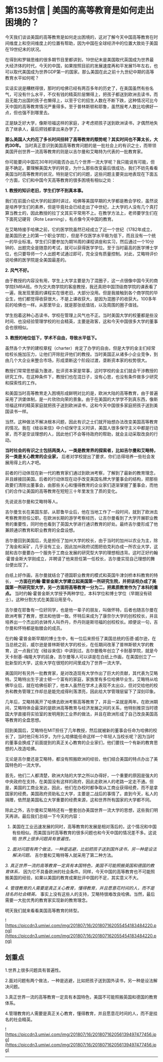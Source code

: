 # 第135封信 | 美国的高等教育是如何走出困境的？

今天我们谈谈美国的高等教育是如何走出困境的，这对了解今天中国高等教育在时间维度上和空间维度上的位置有帮助，因为中国在全球经济中的位置大致处于美国在19世纪末的状况。

在得到和罗辑思维的很多期节目里都讲到，19世纪末是美国取代英国成为世界最大经济体的时代，今天的中国，如果按照目前的发展速度再和平发展15年左右，也可以取代美国成为世界GDP第一的国家。那么美国在此之前十九世纪中期的高等教育水平如何呢？

实话实说是糟糕得很，那时的哈佛已经有两百多年的历史了，在美国虽然有些名气，可没有什么水平，不仅有钱的精英阶层懒得上，把孩子都送到欧洲去读书，而且无能力出国的孩子也懒得上，以至于它的招生人数在不断下跌，这种情况可比今天中国的高等教育情况严重得多。至于普林斯顿和耶鲁，虽然报考人数比哈佛好一点，但也强不到哪里去。

正是缺乏好大学，像斯坦福这样的家庭，才考虑把孩子送到欧洲读书，才偶然地失去了继承人，最后把钱都拿出来办学了。

 **那么美国人大约花了多长时间扭转了高等教育的颓势呢？其实时间也不算太长，大约30年。** 当时真正意识到美国高等教育问题的是一批社会上的有识之士，而带领美国开创世界一流高等教育的则是以吉尔曼和艾略特为代表的一批教育家。

你可能要问中国花30年时间能否办出几个世界一流大学呢？我只能说有可能，但是不确定。要理解美国大学的转变，为什么那些改变最后很成功，我们不妨先看看美国当时高等教育的状况，特别是它们的问题，这些问题主要突出地表现在下面五个方面，它们和中国今天高等教育的很多困境有相似之处：

 **1. 教授的知识老旧，学生们学不到真本事。**

我们在前面介绍大学的起源时讲过，哈佛等美国早期的大学都是教会学校，虽然说是培养学生们的素养，但是毕竟社会已经走出了中世纪，上大学的人没有几个真打算当教士的，因此教授的拉丁文其实平常用不上。在教学方法上，老师要学生们在下面死记硬背（Rote Learning），有点像今天中国的教育。

在艾略特接手哈佛之前，它的医学院虽然已经成立了近一个世纪（1782年成立，是美国历史上的第一个职业学院），但是不仅医学水平极为低下，而且没有一个统一的毕业标准。学生们只要参加为期16周的课程讲座和实习，然后通过一个10分钟的、出题完全是随意的考试，就可以获得医学学位。至于当时最高的医学博士学位，也只要导师一个人出题考试通过即可，完全没有质量控制。对此，艾略特评价说哈佛的医学院是全美国最差的。

 **2. 风气不好。**

由于教授的内容没有用，学生上大学主要是为了混圈子，这一点很像中国今天的商学院EMBA班。作为交大商学院的客座教授，我还真把中国顶级商学院的课表看了一遍，我发现里面的课程实在很老旧，大部分没用。但是我接触到各个商学院的毕业生，他们都觉得收获很大，不是上课收获大，是因为混圈子的收获大。100多年前的哈佛也一样。从那里毕业，就是那张纸值钱，以及周围的圈子值钱。

学生抱着这种心态读书，学校在管理上风气也不正。当时美国大学的校董都是些没时间、也没经验管理学校的社会精英，主要是政客，这和今天中国很多大学的董事会也很相似。

 **3. 教授的地位低下，学术不自由，导致水平低下。**

虽然各个大学的建校章程（charter）肯定了办学的自由，但是大学的金主们经常给校长施加压力，让他们开除批评他们的教授。当时美国正从诸多小企业竞争，到由几个大企业来整合市场，形成垄断这个阶段过渡，垄断资本家的权势很大。

教授们常常思想最为激进，批评资本家是常事，这时学校的金主们就会干涉教授的研究工作。在这种条件下，教授们也在混日子，没有心思，也没有条件做多少研究和探索性的工作。

和美国当时高等教育走入困境形成鲜明对比的是，欧洲大陆的高等教育，由于普遍采用了洪堡体制，是一片欣欣向荣的景象。由于在美国的大学学不到真东西，像斯坦福这样的精英家庭就把孩子送到欧洲读书，这和今天中国很多家庭把孩子送到美国读书一样。

当然，这种做法不解决根本问题，因此有识之士们就开始想办法改变美国高等教育的情况。我在《硅谷来信》中介绍保守主义时讲，美国人很多保守主义中都是行动家，而不是空谈理想的人，因此他们不会等待政府的帮助，就会主动采取改良的行动。

 **当时社会的有识之士包括两类人，一类是教育界的探索者，比如吉尔曼和艾略特，另一类是关心教育的企业家，** 后者对学校提出了要求，你们总得培养一些社会发展用得上的人才吧。

前者的行动体现在新一代的教育家们通过到欧洲考察，了解到了最新的教育理念，并且嫁接回美国。后者的行动体现在动手改变美国名牌大学董事会的结构，把那些政要们清除出董事会，由那些关心和懂得教育的企业家们逐渐掌握了董事会，而他们的合作让美国的高等教育在短短三十年里发生了质的变化。

先说说吉尔曼和艾略特等人。

吉尔曼生长在美国东部，从耶鲁毕业后，他在当地工作了一段时间，就到了欧洲去考察教育担任公职。在欧洲长期的游学考察经历，让吉尔曼看到了大学开展职业教育的重要性，同时他也看到了英国大学进行通识教育的好处。最终吉尔曼形成了他兼顾通识教育和职业教育的全盘设想。

吉尔曼回到美国后，先是担任了加州大学的校长，由于当时的加州以农业为主，除了淘金和采矿，几乎没有工业，因此加州政府试图把伯克利办成一所农业大学，这就和吉尔曼要办一个服务于工商业发展的研究型大学的理想相违背。这时正好约翰·霍普金斯大学刚成立，并聘请了他来担任第一任校长，吉尔曼实现自己理想的舞台便出现了。

白纸上好作画，吉尔曼就结合了德国职业教育的模式和英国牛津剑桥本科教育的特长， **一方面在约翰·霍普金斯大学建立起美国第一所研究生院，并把该校办成了美国第一所研究型大学，另一方面将高等教育一分为二，把素质教育作为了本科的重点。** 当时约翰·霍普金斯大学授予两种学位，本科学位和博士学位（早期没有硕士）。这种分割方式在美国沿用至今。

吉尔曼在耶鲁有一位好同学，也是他一辈子的朋友，叫做怀特，后者也随吉尔曼在欧洲考察了教育，想法和他很一致。怀特后来成为了康奈尔大学的创校校长，并且培养出一个杰出的衣钵传人叫乔丹，乔丹则是斯坦福的创校校长。顺便说一句，吉尔曼和怀特都是骷髅会的成员。

在约翰·霍普金斯早期的博士生中，有一位后来担任了美国总统的伍德·威尔逊，在当总统之前，威尔逊是普林斯顿大学的校长，在任期间改革了普林斯顿大学的教育，这一点我们在《硅谷来信》中讲到过。吉尔曼晚年创立了卡耐基学院，就是今天卡耐基-梅隆大学的前身。吉尔曼等人可以讲是在白纸上作画，在美国创立了一批新型的大学，这些大学在很短的时间里成为了世界一流大学。

美国同时有另外一批教育家，是对改造现有大学作出了巨大的贡献，其代表为艾略特。艾略特出生于波士顿一个富有的家庭，家族里有多位哈佛毕业生。艾略特从哈佛毕业后，就在哈佛任职了，他本人虽然在学术上表现不太出众，但对交给他的校务和教务管理工作却总是能完成得利落漂亮，因此给大学管理层留下了深刻印象。

几年后，艾略特离开了哈佛去欧洲考察高等教育了，并且一呆就是两年。在欧洲期间，艾略特体会最深的是欧洲高等教育与经济发展之间的关系，他特别推崇当时德国大学直接将实验室的发明用到工业界的做法，并且在欧洲形成了自己改良美国高等教育的全盘思想。

回到美国后，艾略特在MIT担任了几年教授，然后就被新的董事会任命为哈佛的校长了，当时他只有35岁。为什么哈佛能任命这样一个年轻人当校长呢？因为当时的董事会换成了前面提到的真正关心教育的企业家们，他们要找一个有新的教育思想的人改造哈佛。

无论是吉尔曼还是艾略特，都没有照搬欧洲的经验，他们结合美国的特点办出了美国特色的一流大学。

首先，他们二人都清楚，欧洲大陆的大学之所以办得好，一个重要的原因是强大的中央政府在支持，在美国没有这样的政府，因此走欧洲人的老路一定走不通。但是，美国的工商业发达，因此，他们在办校时都争取从工商业获得经费，而不是拿国家的经费。美国政府资助私立大学，主要是二战后的事情了。直到今天，私人的捐赠，依然是美国私立大学重要的经费来源，这和世界所有国家的大学都不同。

除此之外，吉尔曼和艾略特还有一整套创办美国世界一流大学的思想，这些我们明天再讲。最后我们总结一下今天的内容：

1. 美国在工业迅速发展的同时，高等教育的发展是相对落后的，这个情况和中国有些相似。而美国当时高等教育的很多问题也和今天中国的情况差不多。这说明 *世界上很多问题具有普遍性。*

2. *面对问题有两个做法，一种是逃避，比如把孩子送到国外读书，另一种是设法解决问题。* 吉尔曼和艾略特等人就采用了第二种方法。

 *3. 真正世界一流的高等教育一定具有本国特色，美国不可能照搬英国和德国的教育体系，* 因为它不具备欧洲的社会条件。同样，今天中国的高等教育也不可能照搬美国的经验，如果以美国的教育成果批评中国的不足，其实意义不大。

 *4. 管理教育的人需要是真正关心教育，懂得教育，并且愿意花时间的人，而不是挂名的社会精英。* 事实上没有这些人的支持，艾略特很难改良哈佛。当然，最后需要一大批优秀的教育家实现新的教育理念。

明天我们就来看看美国高等教育的转型。

![https://piccdn3.umiwi.com/img/201807/16/201807162055454183484220.png](https://piccdn3.umiwi.com/img/201807/16/201807162055454183484220.png)

## 划重点

1.世界上很多问题具有普遍性。

2.面对问题有两个做法，一种是逃避，比如把孩子送到国外读书，另一种是设法解决问题。

3.真正世界一流的高等教育一定具有本国特色，美国不可能照搬英国和德国的教育体系。

4.管理教育的人需要是真正关心教育，懂得教育，并且愿意花时间的人，而不是挂名的社会精英。

![https://piccdn3.umiwi.com/img/201807/16/201807162056139497477456.jpg](https://piccdn3.umiwi.com/img/201807/16/201807162056139497477456.jpg)

---
